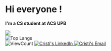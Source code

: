 # Hi everyone !

**I'm a CS student at ACS UPB**

![](https://github-readme-stats.vercel.app/api?username=CristiSandu)  
![Top Langs](https://github-readme-stats.vercel.app/api/top-langs/?username=CristiSandu&layout=compact&theme=gotham&custom_title=Statistics)  
![ViewCount](https://komarev.com/ghpvc/?username=CristiSandu&color=1A4730)
<a href="https://www.linkedin.com/in/cristi-sandu-278a621b7/">
  <img alt="Cristi's LinkedIn" src="https://img.shields.io/badge/-LinkedIn-1A4730?style=flat-square&logo=Linkedin&logoColor=white" />
</a>
<a href="mailto:ilie.cristian.sandu@gmail.com">
  <img alt="Cristi's Email" src="https://img.shields.io/badge/-E--mail-1A4730?style=flat-square&logo=Gmail&logoColor=white" />
</a>
